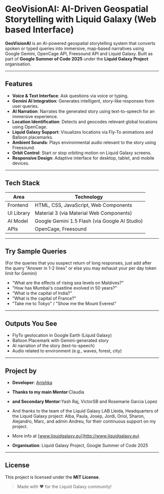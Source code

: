 # GeoVisionAI: AI-Driven Geospatial Storytelling with Liquid Galaxy (Web based Interface)

**GeoVisionAI** is an AI-powered geospatial storytelling system that converts spoken or typed queries into immersive, map-based narratives using Google Gemini, OpenCage API, Freesound API and Liquid Galaxy. Built as part of **Google Summer of Code 2025** under the **Liquid Galaxy Project** organisation.

---

## Features

* **Voice & Text Interface**: Ask questions via voice or typing.
* **Gemini AI Integration**: Generates intelligent, story-like responses from user queries.
* **AI Narration**: Narrates the generated story using text-to-speech for an immersive experience.
* **Location Identification**: Detects and geocodes relevant global locations using OpenCage.
* **Liquid Galaxy Support**: Visualizes locations via Fly-To animations and Balloon placemarks.
* **Ambient Sounds**: Plays environmental audio relevant to the story using Freesound.
* **Orbit Control**: Start or stop orbiting motion on Liquid Galaxy screens.
* **Responsive Design**: Adaptive interface for desktop, tablet, and mobile devices.
---

## Tech Stack

| Area       | Technology                             |
|------------|-----------------------------------------|
| Frontend   | HTML, CSS, JavaScript, Web Components   |
| UI Library | Material 3 (via Material Web Components)|
| AI Model   | Google Gemini 1.5 Flash (via Google AI Studio)       |
| APIs       | OpenCage, Freesound                     |

---


## Try Sample Queries
(For the queries that you suspect return of long responses, just add after the query "Answer in 1-2 lines" or else you may exhaust your per day token limit for Gemini)
* "What are the effects of rising sea levels on Maldives?"
* "How has Mumbai's coastline evolved in 50 years?"
* "What is the capital of India?"
* "What is the capital of France?"
* "Take me to Tokyo" / "Show me the Mount Everest"

---

## Outputs You See
*  FlyTo geolocation in Google Earth (Liquid Galaxy)
*  Balloon Placemark with Gemini-generated story
*  AI narration of the story (text-to-speech)
*  Audio related to environment (e.g., waves, forest, city)

---

## Project by

* **Developer**: [Anishka](https://github.com/anishka2006)
* **Thanks to my main Mentor**:Claudia
* **and Secondary Mentor**:Yash Raj, VictorSB and Rosemarie Garcia Lopez
* And thanks to the team of the Liquid Galaxy LAB Lleida, Headquarters of the Liquid Galaxy project: 
Alba, Paula, Josep, Jordi, Oriol, Sharon, Alejandro, Marc, and admin Andreu, 
for their continuous support on my project.  
* More info at [www.liquidgalaxy.eu](http://www.liquidgalaxy.eu)

* **Organisation**: Liquid Galaxy Project, Google Summer of Code 2025

---

## License

This project is licensed under the **MIT License**.

> Made with ❤️ for the Liquid Galaxy community!
